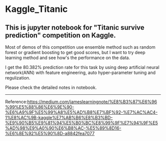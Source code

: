# Kaggle_Titanic

This is jupyter notebook for "Titanic survive prediction" competition on Kaggle.
----------------------------------------------------------------------------------------
Most of demos of this competition use ensemble method such as random forest or gradient boosting to get good scores, but I want to try
deep learning method and see how's the performance on the data.

I get the 80.382% prediction rate for this task by using deep artificial neural network(ANN) with feature engineering, auto hyper-parameter 
tuning and regulization. 

Please check the detailed notes in notebook.


------------------------------------------------------------------------------------------
Reference:https://medium.com/jameslearningnote/%E8%B3%87%E6%96%99%E5%88%86%E6%9E%90-%E6%A9%9F%E5%99%A8%E5%AD%B8%E7%BF%92-%E7%AC%AC4-1%E8%AC%9B-kaggle%E7%AB%B6%E8%B3%BD-%E9%90%B5%E9%81%94%E5%B0%BC%E8%99%9F%E7%94%9F%E5%AD%98%E9%A0%90%E6%B8%AC-%E5%89%8D16-%E6%8E%92%E5%90%8D-a8842fea7077
